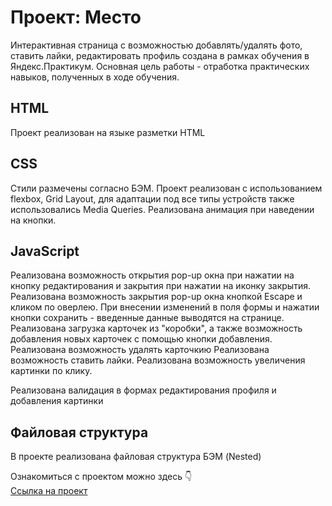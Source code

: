 # Проект: Место

Интерактивная страница с возможностью добавлять/удалять фото, ставить лайки, редактировать профиль создана в рамках обучения в Яндекс.Практикум.
Основная цель работы - отработка практических навыков, полученных в ходе обучения. 


## HTML

Проект реализован на языке разметки HTML

## CSS

Стили размечены согласно БЭМ. Проект реализован с использованием flexbox, Grid Layout, 
для адаптации под все типы устройств также использовались Media Queries. Реализована анимация при наведении на кнопки.

## JavaScript

Реализована возможность открытия pop-up окна при нажатии на кнопку редактирования и закрытия при нажатии на иконку закрытия. 
Реализована возможность закрытия pop-up окна кнопкой Escape и кликом по оверлею.
При внесении изменений в поля формы и нажатии кнопки сохранить - введенные данные выводятся на странице.
Реализована загрузка карточек из "коробки", а также возможность добавления новых карточек с помощью кнопки добавления.
Реализована возможность удалять карточкию
Реализована возможность ставить лайки.
Реализована возможность увеличения картинки по клику.

Реализована валидация в формах редактирования профиля и добавления картинки

## Файловая структура

В проекте реализована файловая структура БЭМ (Nested)

Ознакомиться с проектом можно здесь 👇  
[Ссылка на проект ]()
